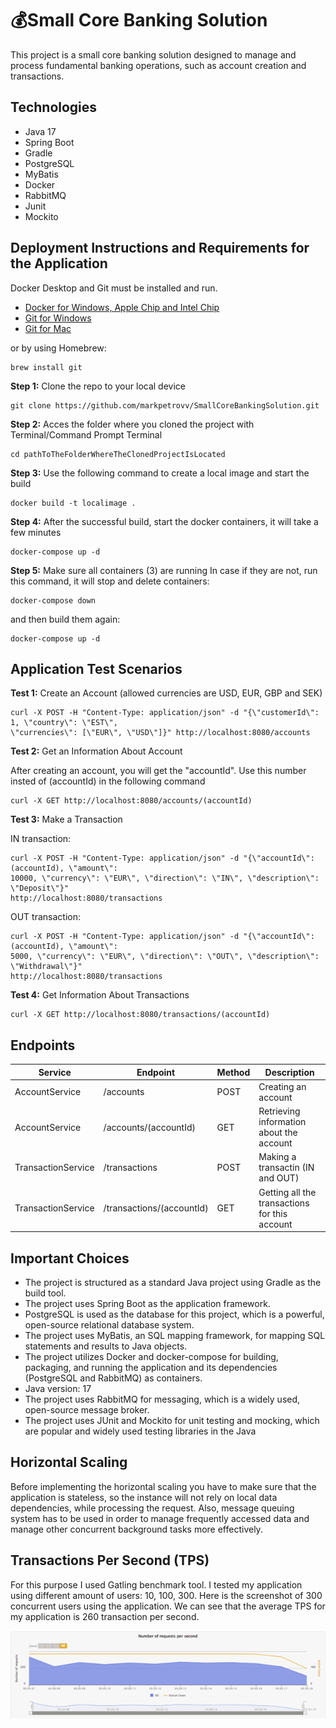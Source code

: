 # :moneybag:Small Core Banking Solution
This project is a small core banking solution designed to manage and process fundamental banking operations, such as account creation and transactions.

## Technologies
  - Java 17
  - Spring Boot
  - Gradle
  - PostgreSQL
  - MyBatis
  - Docker
  - RabbitMQ
  - Junit
  - Mockito

## Deployment Instructions and Requirements for the Application
Docker Desktop and Git must be installed and run.
  - [Docker for Windows, Apple Chip and Intel Chip](https://www.docker.com/products/docker-desktop/)
  - [Git for Windows](https://gitforwindows.org/)
  - [Git for Mac](https://sourceforge.net/projects/git-osx-installer/)
  
  or
  by using Homebrew:
  
  ````
  brew install git
  ````
  
**Step 1:** Clone the repo to your local device
````
git clone https://github.com/markpetrovv/SmallCoreBankingSolution.git
````

**Step 2:** Acces the folder where you cloned the project with Terminal/Command Prompt Terminal
````
cd pathToTheFolderWhereTheClonedProjectIsLocated
````

**Step 3:** Use the following command to create a local image and start the build
````
docker build -t localimage .
````
**Step 4:** After the successful build, start the docker containers, it will take a few minutes
````
docker-compose up -d
````
**Step 5:** Make sure all containers (3) are running
In case if they are not, run this command, it will stop and delete containers:
````
docker-compose down
````
and then build them again:
````
docker-compose up -d
````

## Application Test Scenarios
**Test 1:** Create an Account (allowed currencies are USD, EUR, GBP and SEK)
````
curl -X POST -H "Content-Type: application/json" -d "{\"customerId\": 1, \"country\": \"EST\", 
\"currencies\": [\"EUR\", \"USD\"]}" http://localhost:8080/accounts
````
**Test 2:** Get an Information About Account

After creating an account, you will get the "accountId". Use this number insted of (accountId) in the following command
````
curl -X GET http://localhost:8080/accounts/(accountId)
````
**Test 3:** Make a Transaction

IN transaction:
````
curl -X POST -H "Content-Type: application/json" -d "{\"accountId\": (accountId), \"amount\": 
10000, \"currency\": \"EUR\", \"direction\": \"IN\", \"description\": \"Deposit\"}" 
http://localhost:8080/transactions
````
OUT transaction:
````
curl -X POST -H "Content-Type: application/json" -d "{\"accountId\": (accountId), \"amount\": 
5000, \"currency\": \"EUR\", \"direction\": \"OUT\", \"description\": \"Withdrawal\"}" 
http://localhost:8080/transactions
````
**Test 4:** Get Information About Transactions
````
curl -X GET http://localhost:8080/transactions/(accountId)
````

## Endpoints
| Service  | Endpoint | Method  | Description |
| ------------- | ------------- | ------------- | ------------- |
| AccountService  | /accounts  | POST | Creating an account |
| AccountService  | /accounts/(accountId)  | GET | Retrieving information about the account |
| TransactionService  | /transactions  | POST | Making a transactin (IN and OUT) |
| TransactionService  | /transactions/(accountId)  | GET | Getting all the transactions for this account |

## Important Choices
  - The project is structured as a standard Java project using Gradle as the build tool.
  - The project uses Spring Boot as the application framework.
  - PostgreSQL is used as the database for this project, which is a powerful, open-source relational database system.
  - The project uses MyBatis, an SQL mapping framework, for mapping SQL statements and results to Java objects.
  - The project utilizes Docker and docker-compose for building, packaging, and running the application and its dependencies (PostgreSQL and RabbitMQ) as containers.
  - Java version: 17
  - The project uses RabbitMQ for messaging, which is a widely used, open-source message broker.
  - The project uses JUnit and Mockito for unit testing and mocking, which are popular and widely used testing libraries in the Java

## Horizontal Scaling
Before implementing the horizontal scaling you have to make sure that the application is stateless, so 
the instance will not rely on local data dependencies, while processing the request. Also, message 
queuing system has to be used in order to manage frequently accessed data and manage other 
concurrent background tasks more effectively.

## Transactions Per Second (TPS)
For this purpose I used Gatling benchmark tool. I tested my application using different amount of users: 
10, 100, 300. Here is the screenshot of 300 concurrent users using the application. We can see that the 
average TPS for my application is 260 transaction per second.

![alt text](https://github.com/markpetrovv/SmallCoreBankingSolution/blob/main/screenshots/TPS.png?raw=true)

